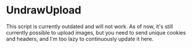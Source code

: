 # UndrawUpload

This script is currently outdated and will not work. As of now, it's still currently possible to upload images, but you need to send unique cookies and headers, and I'm too lazy to continuously update it here.
